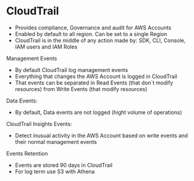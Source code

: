 
# CloudTrail

- Provides compliance, Governance and audit for AWS Accounts
- Enabled by default to all region. Can be set to a single Region
- CloudTrail is in the middle of any action made by: SDK, CLI, Console, IAM users and IAM Roles

Management Events
- By default CloudTrail log management events
- Everything that changes the AWS Account is logged in CloudTrail
- That events can be separated in Read Events (that don´t modify resources) from Write Events (that modify resources)

Data Events:
- By default, Data events are not logged (hight volume of operations)

CloudTrail Insights Events:
- Detect inusual activity in the AWS Account based on write events and their normal management events

Events Retention
- Events are stored 90 days in CloudTrail
- For log term use S3 with Athena
